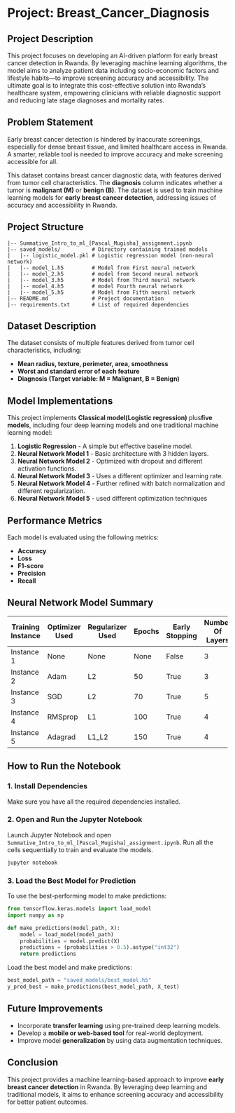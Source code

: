 # **Project:** Breast_Cancer_Diagnosis
## Project Description 
This project focuses on developing an AI-driven platform for early breast cancer detection in Rwanda. By leveraging machine learning algorithms, the model aims to analyze patient data including socio-economic factors and lifestyle habits—to improve screening accuracy and accessibility. The ultimate goal is to integrate this cost-effective solution into Rwanda’s healthcare system, empowering clinicians with reliable diagnostic support and reducing late stage diagnoses and mortality rates.

## Problem Statement
Early breast cancer detection is hindered by inaccurate screenings, especially for dense breast tissue, and limited healthcare access in Rwanda. A smarter, reliable tool is needed to improve accuracy and make screening accessible for all.

This dataset contains breast cancer diagnostic data, with features derived from tumor cell characteristics. The **diagnosis** column indicates whether a tumor is **malignant (M)** or **benign (B)**. The dataset is used to train machine learning models for **early breast cancer detection**, addressing issues of accuracy and accessibility in Rwanda.

## Project Structure
```
|-- Summative_Intro_to_ml_[Pascal_Mugisha]_assignment.ipynb
|-- saved_models/          # Directory containing trained models
|   |-- logistic_model.pkl # Logistic regression model (non-neural network)
|   |-- model_1.h5         # Model from First neural network
|   |-- model_2.h5         # model from Second neural network
|   |-- model_3.h5         # Model from Third neural network 
|   |-- model_4.h5         # model Fourth neural network
|   |-- model_5.h5         # Model from Fifth neural network
|-- README.md              # Project documentation
|-- requirements.txt       # List of required dependencies
```

## Dataset Description
The dataset consists of multiple features derived from tumor cell characteristics, including:
- **Mean radius, texture, perimeter, area, smoothness**
- **Worst and standard error of each feature**
- **Diagnosis (Target variable: M = Malignant, B = Benign)**

## Model Implementations
This project implements **Classical model(Logistic regression)** plus**five models**, including four deep learning models and one traditional machine learning model:
1. **Logistic Regression** - A simple but effective baseline model.
2. **Neural Network Model 1** - Basic architecture with 3 hidden layers.
3. **Neural Network Model 2** - Optimized with dropout and different activation functions.
4. **Neural Network Model 3** - Uses a different optimizer and learning rate.
5. **Neural Network Model 4** - Further refined with batch normalization and different regularization.
6. **Neural Network Model 5** - used different optimization techniques

## Performance Metrics
Each model is evaluated using the following metrics:
- **Accuracy**
- **Loss**
- **F1-score**
- **Precision**
- **Recall**

## Neural Network Model Summary

| Training Instance | Optimizer Used | Regularizer Used | Epochs | Early Stopping | Number Of Layers | Learning Rate | Accuracy | Recall | Precision | F1 Score |
| ----------------- | -------------- | ---------------- | ------ | -------------- | ---------------- | ------------- | -------- | ------ | -------- | --------- |
| Instance 1        | None           | None             | None     | False             | 3                | Default       | 96%      | 0.9375   | 0.9375     | 0.9375     |
| Instance 2        | Adam           | L2               | 50     | True            | 3                | 0.0001        | 98.25%      | 1.000   |0.9412     | 0.9697     |
| Instance 3        | SGD        | L2               | 70     | True            | 5                | 0.005        | 98.25%      | 1.000   | 0.9412     | 0.9697      |
| Instance 4        | RMSprop          | L1               | 100     | True            | 4                | 0.00001        | 98.25%      | 1.000   | 0.9412     | 0.9697      |
| Instance 5        | Adagrad        | L1\_L2           | 150     | True            | 4                | 0.0001         | 100%      | 1.000   | 1.000     | 1.000      |


## How to Run the Notebook
### 1. Install Dependencies
Make sure you have all the required dependencies installed.

### 2. Open and Run the Jupyter Notebook
Launch Jupyter Notebook and open `Summative_Intro_to_ml_[Pascal_Mugisha]_assignment.ipynb`. Run all the cells sequentially to train and evaluate the models.
```bash
jupyter notebook
```

### 3. Load the Best Model for Prediction
To use the best-performing model to make predictions:
```python
from tensorflow.keras.models import load_model
import numpy as np

def make_predictions(model_path, X):
    model = load_model(model_path)
    probabilities = model.predict(X)
    predictions = (probabilities > 0.5).astype("int32")
    return predictions
```
Load the best model and make predictions:
```python
best_model_path = "saved_models/best_model.h5"
y_pred_best = make_predictions(best_model_path, X_test)
```

## Future Improvements
- Incorporate **transfer learning** using pre-trained deep learning models.
- Develop a **mobile or web-based tool** for real-world deployment.
- Improve model **generalization** by using data augmentation techniques.

## Conclusion
This project provides a machine learning-based approach to improve **early breast cancer detection** in Rwanda. By leveraging deep learning and traditional models, it aims to enhance screening accuracy and accessibility for better patient outcomes.
